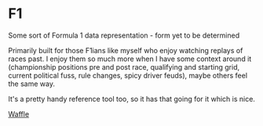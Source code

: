 # F1
Some sort of Formula 1 data representation - form yet to be determined

Primarily built for those F1ians like myself who enjoy watching replays of races past. I enjoy them so much more when I have some context around it (championship positions pre and post race, qualifying and starting grid, current political fuss, rule changes, spicy driver feuds), maybe others feel the same way.

It's a pretty handy reference tool too, so it has that going for it which is nice. 

[Waffle](https://waffle.io/andrew-rayco/f1)

